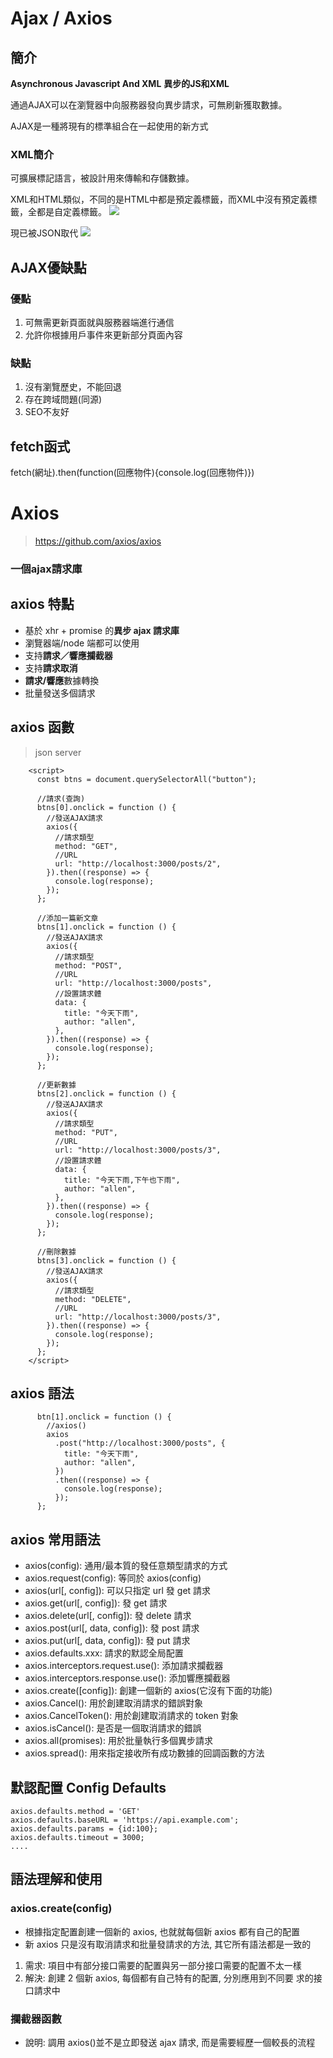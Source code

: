 # Ajax / Axios
## 簡介
**Asynchronous Javascript And XML**
**異步的JS和XML**

通過AJAX可以在瀏覽器中向服務器發向異步請求，可無刷新獲取數據。

AJAX是一種將現有的標準組合在一起使用的新方式
### XML簡介
可擴展標記語言，被設計用來傳輸和存儲數據。

XML和HTML類似，不同的是HTML中都是預定義標籤，而XML中沒有預定義標籤，全都是自定義標籤。
![](https://i.imgur.com/YDwfmQw.png)

現已被JSON取代
![](https://i.imgur.com/enrUyVD.png)

## AJAX優缺點
### 優點
1. 可無需更新頁面就與服務器端進行通信
2. 允許你根據用戶事件來更新部分頁面內容
### 缺點
1. 沒有瀏覽歷史，不能回退
2. 存在跨域問題(同源)
3. SEO不友好

## fetch函式
fetch(網址).then(function(回應物件){console.log(回應物件)})


# Axios
> https://github.com/axios/axios
### 一個ajax請求庫
## axios 特點
- 基於 xhr + promise 的**異步 ajax 請求庫**
- 瀏覽器端/node 端都可以使用
- 支持**請求／響應攔截器**
- 支持**請求取消**
- **請求/響應**數據轉換
- 批量發送多個請求

## axios 函數
>json server
```javascript=
    <script>
      const btns = document.querySelectorAll("button");

      //請求(查詢)
      btns[0].onclick = function () {
        //發送AJAX請求
        axios({
          //請求類型
          method: "GET",
          //URL
          url: "http://localhost:3000/posts/2",
        }).then((response) => {
          console.log(response);
        });
      };

      //添加一篇新文章
      btns[1].onclick = function () {
        //發送AJAX請求
        axios({
          //請求類型
          method: "POST",
          //URL
          url: "http://localhost:3000/posts",
          //設置請求體
          data: {
            title: "今天下雨",
            author: "allen",
          },
        }).then((response) => {
          console.log(response);
        });
      };

      //更新數據
      btns[2].onclick = function () {
        //發送AJAX請求
        axios({
          //請求類型
          method: "PUT",
          //URL
          url: "http://localhost:3000/posts/3",
          //設置請求體
          data: {
            title: "今天下雨,下午也下雨",
            author: "allen",
          },
        }).then((response) => {
          console.log(response);
        });
      };

      //刪除數據
      btns[3].onclick = function () {
        //發送AJAX請求
        axios({
          //請求類型
          method: "DELETE",
          //URL
          url: "http://localhost:3000/posts/3",
        }).then((response) => {
          console.log(response);
        });
      };
    </script>
```
## axios 語法
```javascript=
      btn[1].onclick = function () {
        //axios()
        axios
          .post("http://localhost:3000/posts", {
            title: "今天下雨",
            author: "allen",
          })
          .then((response) => {
            console.log(response);
          });
      };
```
## axios 常用語法
- axios(config): 通用/最本質的發任意類型請求的方式
- axios.request(config): 等同於 axios(config)
- axios(url[, config]): 可以只指定 url 發 get 請求
- axios.get(url[, config]): 發 get 請求
- axios.delete(url[, config]): 發 delete 請求
- axios.post(url[, data, config]): 發 post 請求
- axios.put(url[, data, config]): 發 put 請求
- axios.defaults.xxx: 請求的默認全局配置
- axios.interceptors.request.use(): 添加請求攔截器
- axios.interceptors.response.use(): 添加響應攔截器
- axios.create([config]): 創建一個新的 axios(它沒有下面的功能)
- axios.Cancel(): 用於創建取消請求的錯誤對象
- axios.CancelToken(): 用於創建取消請求的 token 對象
- axios.isCancel(): 是否是一個取消請求的錯誤
- axios.all(promises): 用於批量執行多個異步請求
- axios.spread(): 用來指定接收所有成功數據的回調函數的方法

## 默認配置 Config Defaults
```javascript=
axios.defaults.method = 'GET'
axios.defaults.baseURL = 'https://api.example.com';
axios.defaults.params = {id:100};
axios.defaults.timeout = 3000;
....
```

## 語法理解和使用
### axios.create(config)
- 根據指定配置創建一個新的 axios, 也就就每個新 axios 都有自己的配置
- 新 axios 只是沒有取消請求和批量發請求的方法, 其它所有語法都是一致的
1. 需求: 項目中有部分接口需要的配置與另一部分接口需要的配置不太一樣
2. 解決: 創建 2 個新 axios, 每個都有自己特有的配置, 分別應用到不同要 求的接口請求中

### 攔截器函數
- 說明: 調用 axios()並不是立即發送 ajax 請求, 而是需要經歷一個較長的流程
